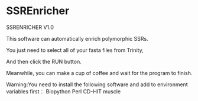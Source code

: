 # SSREnricher
SSRENRICHER V1.0

This software can automatically enrich  polymorphic SSRs.

You just need to select all of your fasta files from Trinity,

And then click the RUN button.

Meanwhile,  you can make a cup of coffee and wait for the program to finish.



Warning:You need to install the following software and add to environment variables first：
Biopython Perl  CD-HIT  muscle
